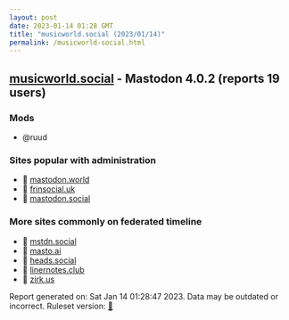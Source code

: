 ```yaml
---
layout: post
date: 2023-01-14 01:28 GMT
title: "musicworld.social (2023/01/14)"
permalink: /musicworld-social.html
---
```


## [musicworld.social](https://musicworld.social) - Mastodon 4.0.2 (reports 19 users)

### Mods
 * @ruud

### Sites popular with administration

* 🐘 [mastodon.world](/mastodon-world.html)
* 🐘 [frinsocial.uk](/frinsocial-uk.html)
* 🐘 [mastodon.social](/mastodon-social.html)

### More sites commonly on federated timeline

* 🐘 [mstdn.social](/mstdn-social.html)
* 🐘 [masto.ai](/masto-ai.html)
* 🐘 [heads.social](/heads-social.html)
* 🐘 [linernotes.club](/linernotes-club.html)
* 🐘 [zirk.us](/zirk-us.html)

Report generated on: Sat Jan 14 01:28:47 2023. Data may be outdated or incorrect.
Ruleset version: [🧁](/version-cupcake)
